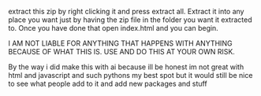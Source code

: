 extract this zip by right clicking it and press extract all. Extract it into any place you want just by having the zip file in the folder you want it extracted to. Once you have done that open index.html and you can begin. 

I AM NOT LIABLE FOR ANYTHING THAT HAPPENS WITH ANYTHING BECAUSE OF WHAT THIS IS. USE AND DO THIS AT YOUR OWN RISK.

By the way i did make this with ai because ill be honest im not great with html and javascript and such pythons my best spot but it would still be nice to see what people add to it and add new packages and stuff
